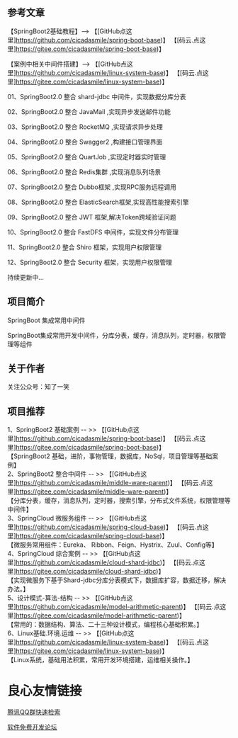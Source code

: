 ## 参考文章

 【SpringBoot2基础教程】--> 【[GitHub点这里]https://github.com/cicadasmile/spring-boot-base)】          【[码云.点这里]https://gitee.com/cicadasmile/spring-boot-base)】  

 【案例中相关中间件搭建】--> 【[GitHub点这里]https://github.com/cicadasmile/linux-system-base)】          【[码云.点这里]https://gitee.com/cicadasmile/linux-system-base)】  

 
01、SpringBoot2.0 整合 shard-jdbc 中间件，实现数据分库分表  

 
02、SpringBoot2.0 整合 JavaMail ,实现异步发送邮件功能  

 
03、SpringBoot2.0 整合 RocketMQ ,实现请求异步处理  

 
04、SpringBoot2.0 整合 Swagger2 ,构建接口管理界面  

 
05、SpringBoot2.0 整合 QuartJob ,实现定时器实时管理  

 
06、SpringBoot2.0 整合 Redis集群 ,实现消息队列场景  

 
07、SpringBoot2.0 整合 Dubbo框架 ,实现RPC服务远程调用  

 
08、SpringBoot2.0 整合 ElasticSearch框架,实现高性能搜索引擎  

 
09、SpringBoot2.0 整合 JWT 框架,解决Token跨域验证问题  

 
10、SpringBoot2.0 整合 FastDFS 中间件，实现文件分布管理  

 
11、SpringBoot2.0 整合 Shiro 框架，实现用户权限管理  

 
12、SpringBoot2.0 整合 Security 框架，实现用户权限管理  

持续更新中...

## 项目简介
SpringBoot 集成常用中间件

SpringBoot集成常用开发中间件，分库分表，缓存，消息队列，定时器，权限管理等组件

## 关于作者
关注公众号：知了一笑 
  

## 项目推荐

 1、SpringBoot2 基础案例  -- >> 【[GitHub点这里]https://github.com/cicadasmile/spring-boot-base)】          【[码云.点这里]https://gitee.com/cicadasmile/spring-boot-base)】  
【SpringBoot2 基础，进阶，事物管理，数据库，NoSql，项目管理等基础案例】  
 2、SpringBoot2 整合中间件  -- >> 【[GitHub点这里]https://github.com/cicadasmile/middle-ware-parent)】          【[码云.点这里]https://gitee.com/cicadasmile/middle-ware-parent)】  
【分库分表，缓存，消息队列，定时器，搜索引擎，分布式文件系统，权限管理等中间件】  
 3、SpringCloud 微服务组件  -- >> 【[GitHub点这里]https://github.com/cicadasmile/spring-cloud-base)】          【[码云.点这里]https://gitee.com/cicadasmile/spring-cloud-base)】  
【微服务常用组件：Eureka、 Ribbon、Feign、Hystrix、Zuul、Config等】  
 4、SpringCloud 综合案例  -- >> 【[GitHub点这里]https://github.com/cicadasmile/cloud-shard-jdbc)】          【[码云.点这里]https://gitee.com/cicadasmile/cloud-shard-jdbc)】  
【实现微服务下基于Shard-jdbc分库分表模式下，数据库扩容，数据迁移，解决办法。】  
 5、设计模式-算法-结构  -- >> 【[GitHub点这里]https://github.com/cicadasmile/model-arithmetic-parent)】          【[码云.点这里]https://gitee.com/cicadasmile/model-arithmetic-parent)】  
【常用的：数据结构、算法、二十三种设计模式，编程核心基础积累。】  
 6、Linux基础.环境.运维  -- >> 【[GitHub点这里]https://github.com/cicadasmile/linux-system-base)】          【[码云.点这里]https://gitee.com/cicadasmile/linux-system-base)】  
【Linux系统，基础用法积累，常用开发环境搭建，运维相关操作。】 



 # 良心友情链接

[腾讯QQ群快速检索](http://u.720life.cn/s/8cf73f7c)

[软件免费开发论坛](http://u.720life.cn/s/bbb01dc0)